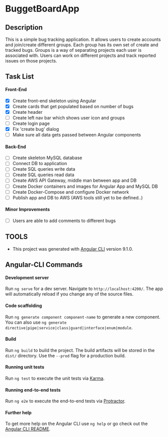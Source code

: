 # BuggetBoardApp

## Description

This is a simple bug tracking application. It allows users to create accounts and join/create different groups. Each group has its own set of create and tracked bugs. Groups is a way of separating projects each user is associated with. Users can work on different projects and track reported issues on those projects.

## Task List

#### Front-End
- [x] Create front-end skeleton using Angular
- [x] Create cards that get populated based on number of bugs
- [x] Create header
- [ ] Create left nav bar which shows user icon and groups
- [ ] Create login page
- [x] Fix 'create bug' dialog
- [ ] Make sure all data gets passed between Angular components

#### Back-End
- [ ] Create skeleton MySQL database
- [ ] Connect DB to application
- [ ] Create SQL queries write data
- [ ] Create SQL queries read data
- [ ] Create AWS API Gateway, middle man between app and DB
- [ ] Create Docker containers and images for Angular App and MySQL DB
- [ ] Create Docker-Compose and configure Docker network
- [ ] Publish app and DB to AWS (AWS tools still yet to be defined..)

#### Minor Improvements
- [ ] Users are able to add comments to different bugs

## TOOLS

- This project was generated with [Angular CLI](https://github.com/angular/angular-cli) version 9.1.0.

## Angular-CLI Commands

#### Development server

Run `ng serve` for a dev server. Navigate to `http://localhost:4200/`. The app will automatically reload if you change any of the source files.

#### Code scaffolding

Run `ng generate component component-name` to generate a new component. You can also use `ng generate directive|pipe|service|class|guard|interface|enum|module`.

#### Build

Run `ng build` to build the project. The build artifacts will be stored in the `dist/` directory. Use the `--prod` flag for a production build.

#### Running unit tests

Run `ng test` to execute the unit tests via [Karma](https://karma-runner.github.io).

#### Running end-to-end tests

Run `ng e2e` to execute the end-to-end tests via [Protractor](http://www.protractortest.org/).

#### Further help

To get more help on the Angular CLI use `ng help` or go check out the [Angular CLI README](https://github.com/angular/angular-cli/blob/master/README.md).
